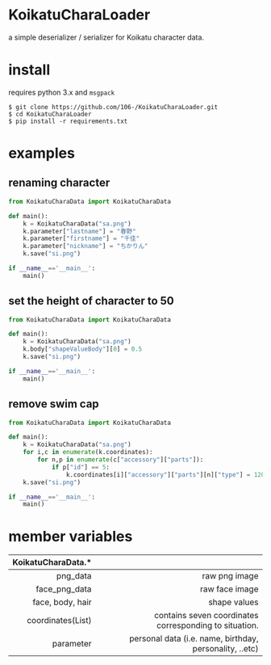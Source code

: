 # KoikatuCharaLoader
a simple deserializer / serializer for Koikatu character data.


# install
requires python 3.x and `msgpack`
```
$ git clone https://github.com/106-/KoikatuCharaLoader.git
$ cd KoikatuCharaLoader
$ pip install -r requirements.txt
```

# examples

## renaming character
```python
from KoikatuCharaData import KoikatuCharaData

def main():
    k = KoikatuCharaData("sa.png")
    k.parameter["lastname"] = "春野"
    k.parameter["firstname"] = "千佳"
    k.parameter["nickname"] = "ちかりん"
    k.save("si.png")

if __name__=='__main__':
    main()   
```

## set the height of character to 50
```python
from KoikatuCharaData import KoikatuCharaData

def main():
    k = KoikatuCharaData("sa.png")
    k.body["shapeValueBody"][0] = 0.5
    k.save("si.png")

if __name__=='__main__':
    main()    
```

## remove swim cap
```python
from KoikatuCharaData import KoikatuCharaData

def main():
    k = KoikatuCharaData("sa.png")
    for i,c in enumerate(k.coordinates):
        for n,p in enumerate(c["accessory"]["parts"]):
            if p["id"] == 5:
                k.coordinates[i]["accessory"]["parts"][n]["type"] = 120
    k.save("si.png")

if __name__=='__main__':
    main()    
```

# member variables

| KoikatuCharaData.* |                  |
|-------------------:|-----------------:|
|            png_data|     raw png image|
|       face_png_data|    raw face image|
|    face, body, hair|      shape values|
|   coordinates(List)| contains seven coordinates corresponding to situation.|
| parameter | personal data (i.e. name, birthday, personality, ..etc)|